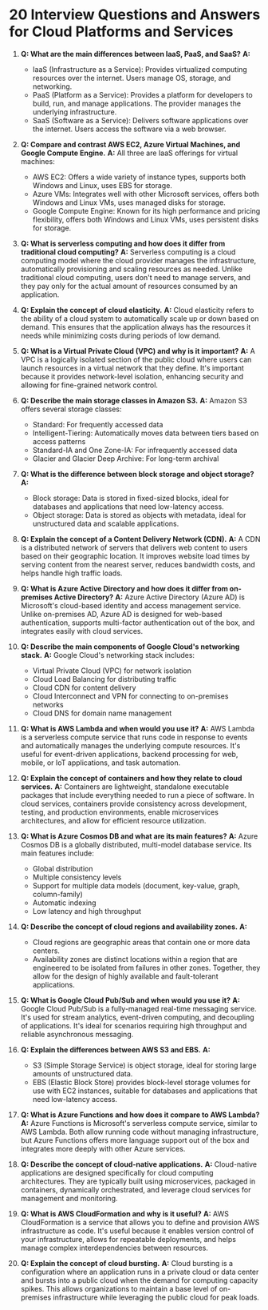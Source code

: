 # 20 Interview Questions and Answers for Cloud Platforms and Services

1. **Q: What are the main differences between IaaS, PaaS, and SaaS?**
   **A:** 
   - IaaS (Infrastructure as a Service): Provides virtualized computing resources over the internet. Users manage OS, storage, and networking.
   - PaaS (Platform as a Service): Provides a platform for developers to build, run, and manage applications. The provider manages the underlying infrastructure.
   - SaaS (Software as a Service): Delivers software applications over the internet. Users access the software via a web browser.

2. **Q: Compare and contrast AWS EC2, Azure Virtual Machines, and Google Compute Engine.**
   **A:** All three are IaaS offerings for virtual machines:
   - AWS EC2: Offers a wide variety of instance types, supports both Windows and Linux, uses EBS for storage.
   - Azure VMs: Integrates well with other Microsoft services, offers both Windows and Linux VMs, uses managed disks for storage.
   - Google Compute Engine: Known for its high performance and pricing flexibility, offers both Windows and Linux VMs, uses persistent disks for storage.

3. **Q: What is serverless computing and how does it differ from traditional cloud computing?**
   **A:** Serverless computing is a cloud computing model where the cloud provider manages the infrastructure, automatically provisioning and scaling resources as needed. Unlike traditional cloud computing, users don't need to manage servers, and they pay only for the actual amount of resources consumed by an application.

4. **Q: Explain the concept of cloud elasticity.**
   **A:** Cloud elasticity refers to the ability of a cloud system to automatically scale up or down based on demand. This ensures that the application always has the resources it needs while minimizing costs during periods of low demand.

5. **Q: What is a Virtual Private Cloud (VPC) and why is it important?**
   **A:** A VPC is a logically isolated section of the public cloud where users can launch resources in a virtual network that they define. It's important because it provides network-level isolation, enhancing security and allowing for fine-grained network control.

6. **Q: Describe the main storage classes in Amazon S3.**
   **A:** Amazon S3 offers several storage classes:
   - Standard: For frequently accessed data
   - Intelligent-Tiering: Automatically moves data between tiers based on access patterns
   - Standard-IA and One Zone-IA: For infrequently accessed data
   - Glacier and Glacier Deep Archive: For long-term archival

7. **Q: What is the difference between block storage and object storage?**
   **A:** 
   - Block storage: Data is stored in fixed-sized blocks, ideal for databases and applications that need low-latency access.
   - Object storage: Data is stored as objects with metadata, ideal for unstructured data and scalable applications.

8. **Q: Explain the concept of a Content Delivery Network (CDN).**
   **A:** A CDN is a distributed network of servers that delivers web content to users based on their geographic location. It improves website load times by serving content from the nearest server, reduces bandwidth costs, and helps handle high traffic loads.

9. **Q: What is Azure Active Directory and how does it differ from on-premises Active Directory?**
   **A:** Azure Active Directory (Azure AD) is Microsoft's cloud-based identity and access management service. Unlike on-premises AD, Azure AD is designed for web-based authentication, supports multi-factor authentication out of the box, and integrates easily with cloud services.

10. **Q: Describe the main components of Google Cloud's networking stack.**
    **A:** Google Cloud's networking stack includes:
    - Virtual Private Cloud (VPC) for network isolation
    - Cloud Load Balancing for distributing traffic
    - Cloud CDN for content delivery
    - Cloud Interconnect and VPN for connecting to on-premises networks
    - Cloud DNS for domain name management

11. **Q: What is AWS Lambda and when would you use it?**
    **A:** AWS Lambda is a serverless compute service that runs code in response to events and automatically manages the underlying compute resources. It's useful for event-driven applications, backend processing for web, mobile, or IoT applications, and task automation.

12. **Q: Explain the concept of containers and how they relate to cloud services.**
    **A:** Containers are lightweight, standalone executable packages that include everything needed to run a piece of software. In cloud services, containers provide consistency across development, testing, and production environments, enable microservices architectures, and allow for efficient resource utilization.

13. **Q: What is Azure Cosmos DB and what are its main features?**
    **A:** Azure Cosmos DB is a globally distributed, multi-model database service. Its main features include:
    - Global distribution
    - Multiple consistency levels
    - Support for multiple data models (document, key-value, graph, column-family)
    - Automatic indexing
    - Low latency and high throughput

14. **Q: Describe the concept of cloud regions and availability zones.**
    **A:** 
    - Cloud regions are geographic areas that contain one or more data centers. 
    - Availability zones are distinct locations within a region that are engineered to be isolated from failures in other zones. 
    Together, they allow for the design of highly available and fault-tolerant applications.

15. **Q: What is Google Cloud Pub/Sub and when would you use it?**
    **A:** Google Cloud Pub/Sub is a fully-managed real-time messaging service. It's used for stream analytics, event-driven computing, and decoupling of applications. It's ideal for scenarios requiring high throughput and reliable asynchronous messaging.

16. **Q: Explain the differences between AWS S3 and EBS.**
    **A:**
    - S3 (Simple Storage Service) is object storage, ideal for storing large amounts of unstructured data.
    - EBS (Elastic Block Store) provides block-level storage volumes for use with EC2 instances, suitable for databases and applications that need low-latency access.

17. **Q: What is Azure Functions and how does it compare to AWS Lambda?**
    **A:** Azure Functions is Microsoft's serverless compute service, similar to AWS Lambda. Both allow running code without managing infrastructure, but Azure Functions offers more language support out of the box and integrates more deeply with other Azure services.

18. **Q: Describe the concept of cloud-native applications.**
    **A:** Cloud-native applications are designed specifically for cloud computing architectures. They are typically built using microservices, packaged in containers, dynamically orchestrated, and leverage cloud services for management and monitoring.

19. **Q: What is AWS CloudFormation and why is it useful?**
    **A:** AWS CloudFormation is a service that allows you to define and provision AWS infrastructure as code. It's useful because it enables version control of your infrastructure, allows for repeatable deployments, and helps manage complex interdependencies between resources.

20. **Q: Explain the concept of cloud bursting.**
    **A:** Cloud bursting is a configuration where an application runs in a private cloud or data center and bursts into a public cloud when the demand for computing capacity spikes. This allows organizations to maintain a base level of on-premises infrastructure while leveraging the public cloud for peak loads.
